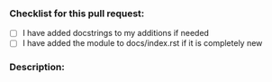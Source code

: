 ### Checklist for this pull request:
- [ ] I have added docstrings to my additions if needed
- [ ] I have added the module to docs/index.rst if it is completely new

### Description: